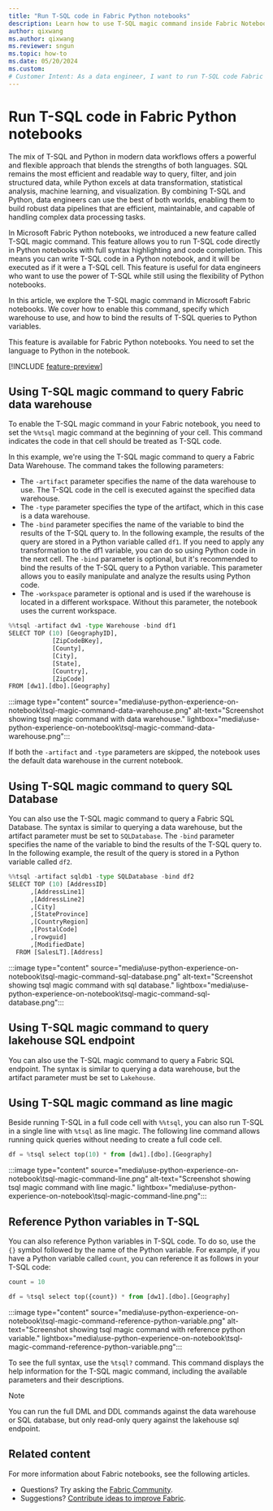 ```yaml
---
title: "Run T-SQL code in Fabric Python notebooks"
description: Learn how to use T-SQL magic command inside Fabric Notebook to for achieve the mix-programming experience between T-SQL and Python.
author: qixwang
ms.author: qixwang
ms.reviewer: sngun
ms.topic: how-to
ms.date: 05/20/2024
ms.custom: 
# Customer Intent: As a data engineer, I want to run T-SQL code Fabric notebooks, manage queries, and perform cross datawarehouse queries.
---
```


# Run T-SQL code in Fabric Python notebooks

The mix of T-SQL and Python in modern data workflows offers a powerful and flexible approach that blends the strengths of both languages. SQL remains the most efficient and readable way to query, filter, and join structured data, while Python excels at data transformation, statistical analysis, machine learning, and visualization. By combining T-SQL and Python, data engineers can use the best of both worlds, enabling them to build robust data pipelines that are efficient, maintainable, and capable of handling complex data processing tasks.

In Microsoft Fabric Python notebooks, we introduced a new feature called T-SQL magic command. This feature allows you to run T-SQL code directly in Python notebooks with full syntax highlighting and code completion. This means you can write T-SQL code in a Python notebook, and it will be executed as if it were a T-SQL cell. This feature is useful for data engineers who want to use the power of T-SQL while still using the flexibility of Python notebooks.

In this article, we explore the T-SQL magic command in Microsoft Fabric notebooks. We cover how to enable this command, specify which warehouse to use, and how to bind the results of T-SQL queries to Python variables.

This feature is available for Fabric Python notebooks. You need to set the language to Python in the notebook.

[!INCLUDE [feature-preview](../includes/feature-preview-note.md)]

## Using T-SQL magic command to query Fabric data warehouse

To enable the T-SQL magic command in your Fabric notebook, you need to set the `%%tsql` magic command at the beginning of your cell. This command indicates the code in that cell should be treated as T-SQL code.

In this example, we're using the T-SQL magic command to query a Fabric Data Warehouse. The command takes the following parameters:

* The `-artifact` parameter specifies the name of the data warehouse to use. The T-SQL code in the cell is executed against the specified data warehouse.
* The `-type` parameter specifies the type of the artifact, which in this case is a data warehouse.
* The `-bind` parameter specifies the name of the variable to bind the results of the T-SQL query to. In the following example, the results of the query are stored in a Python variable called `df1`. If you need to apply any transformation to the df1 variable, you can do so using Python code in the next cell. The `-bind` parameter is optional, but it's recommended to bind the results of the T-SQL query to a Python variable. This parameter allows you to easily manipulate and analyze the results using Python code.
* The `-workspace` parameter is optional and is used if the warehouse is located in a different workspace. Without this parameter, the notebook uses the current workspace.

```python
%%tsql -artifact dw1 -type Warehouse -bind df1
SELECT TOP (10) [GeographyID],
			[ZipCodeBKey],
			[County],
			[City],
			[State],
			[Country],
			[ZipCode]
FROM [dw1].[dbo].[Geography]
```

:::image type="content" source="media\use-python-experience-on-notebook\tsql-magic-command-data-warehouse.png" alt-text="Screenshot showing tsql magic command with data warehouse." lightbox="media\use-python-experience-on-notebook\tsql-magic-command-data-warehouse.png":::

If both the `-artifact` and `-type` parameters are skipped, the notebook uses the default data warehouse in the current notebook. 

## Using T-SQL magic command to query SQL Database

You can also use the T-SQL magic command to query a Fabric SQL Database. The syntax is similar to querying a data warehouse, but the artifact parameter must be set to `SQLDatabase`. The `-bind` parameter specifies the name of the variable to bind the results of the T-SQL query to. In the following example, the result of the query is stored in a Python variable called `df2`.

```python
%%tsql -artifact sqldb1 -type SQLDatabase -bind df2
SELECT TOP (10) [AddressID]
      ,[AddressLine1]
      ,[AddressLine2]
      ,[City]
      ,[StateProvince]
      ,[CountryRegion]
      ,[PostalCode]
      ,[rowguid]
      ,[ModifiedDate]
  FROM [SalesLT].[Address]
```

:::image type="content" source="media\use-python-experience-on-notebook\tsql-magic-command-sql-database.png" alt-text="Screenshot showing tsql magic command with sql database." lightbox="media\use-python-experience-on-notebook\tsql-magic-command-sql-database.png":::

## Using T-SQL magic command to query lakehouse SQL endpoint

You can also use the T-SQL magic command to query a Fabric SQL endpoint. The syntax is similar to querying a data warehouse, but the artifact parameter must be set to `Lakehouse`.

## Using T-SQL magic command as line magic

Beside running T-SQL in a full code cell with `%%tsql`, you can also run T-SQL in a single line with `%tsql` as line magic. The following line command allows running quick queries without needing to create a full code cell.

```python
df = %tsql select top(10) * from [dw1].[dbo].[Geography]
```

:::image type="content" source="media\use-python-experience-on-notebook\tsql-magic-command-line.png" alt-text="Screenshot showing tsql magic command with line magic." lightbox="media\use-python-experience-on-notebook\tsql-magic-command-line.png":::

## Reference Python variables in T-SQL

You can also reference Python variables in T-SQL code. To do so, use the `{}` symbol followed by the name of the Python variable. For example, if you have a Python variable called `count`, you can reference it as follows in your T-SQL code:

```python
count = 10

df = %tsql select top({count}) * from [dw1].[dbo].[Geography]

```

:::image type="content" source="media\use-python-experience-on-notebook\tsql-magic-command-reference-python-variable.png" alt-text="Screenshot showing tsql magic command with reference python variable." lightbox="media\use-python-experience-on-notebook\tsql-magic-command-reference-python-variable.png":::

To see the full syntax, use the `%tsql?` command. This command displays the help information for the T-SQL magic command, including the available parameters and their descriptions.

> [!NOTE]
> You can run the full DML and DDL commands against the data warehouse or SQL database, but only read-only query against the lakehouse sql endpoint.

## Related content

For more information about Fabric notebooks, see the following articles.

- Questions? Try asking the [Fabric Community](https://community.fabric.microsoft.com/).
- Suggestions? [Contribute ideas to improve Fabric](https://ideas.fabric.microsoft.com/).

